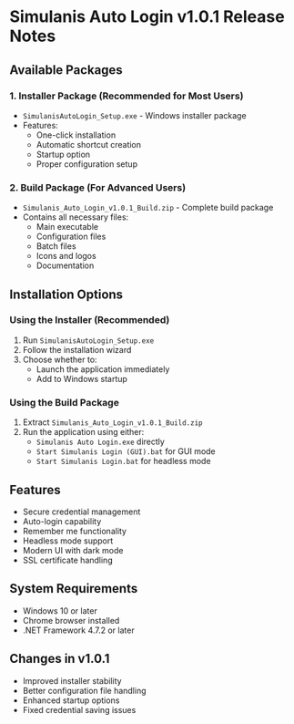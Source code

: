 # Simulanis Auto Login v1.0.1 Release Notes

## Available Packages

### 1. Installer Package (Recommended for Most Users)
- `SimulanisAutoLogin_Setup.exe` - Windows installer package
- Features:
  - One-click installation
  - Automatic shortcut creation
  - Startup option
  - Proper configuration setup

### 2. Build Package (For Advanced Users)
- `Simulanis_Auto_Login_v1.0.1_Build.zip` - Complete build package
- Contains all necessary files:
  - Main executable
  - Configuration files
  - Batch files
  - Icons and logos
  - Documentation

## Installation Options

### Using the Installer (Recommended)
1. Run `SimulanisAutoLogin_Setup.exe`
2. Follow the installation wizard
3. Choose whether to:
   - Launch the application immediately
   - Add to Windows startup

### Using the Build Package
1. Extract `Simulanis_Auto_Login_v1.0.1_Build.zip`
2. Run the application using either:
   - `Simulanis Auto Login.exe` directly
   - `Start Simulanis Login (GUI).bat` for GUI mode
   - `Start Simulanis Login.bat` for headless mode

## Features
- Secure credential management
- Auto-login capability
- Remember me functionality
- Headless mode support
- Modern UI with dark mode
- SSL certificate handling

## System Requirements
- Windows 10 or later
- Chrome browser installed
- .NET Framework 4.7.2 or later

## Changes in v1.0.1
- Improved installer stability
- Better configuration file handling
- Enhanced startup options
- Fixed credential saving issues 